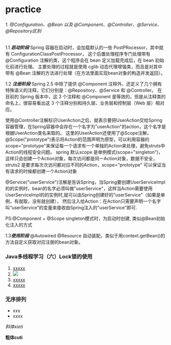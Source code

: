 # practice

###### 1. @Configuration、@Bean 以及 @Component、@Controller、@Service、@Repository区别

1.1 ***启动阶段***
Spring 容器在启动时，会加载默认的一些 PostPRocessor，其中就有 ConfigurationClassPostProcessor，
这个后置处理程序专门处理带有 @Configuration 注解的类，这个程序会在 bean 定义加载完成后，在 bean 初始化前进行处理。
主要处理的过程就是使用 cglib 动态代理增强类，而且是对其中带有 @Bean 注解的方法进行处理（在方法里面实现bean对象的构造并发返回）。

1.2 ***注册阶段***
Spring 2.5 中除了提供 @Component 注释外，还定义了几个拥有特殊语义的注释，它们分别是：@Repository、@Service 和 @Controller。
在目前的 Spring 版本中，这 3 个注释和 @Component 是等效的，但是从注释类的命名上，很容易看出这 3 个注释分别和持久层、业务层和控制层（Web 层）相对应。

使用@Controller注解标识UserAction之后，就表示要把UserAction交给Spring容器管理，在Spring容器中会存在一个名字为"userAction"的action，这个名字是根据UserAction类名来取的。
这里的UserAction还使用了@Scope注解，@Scope("prototype")表示将Action的范围声明为原型，可以利用容器的scope="prototype"来保证每一个请求有一个单独的Action来处理，避免struts中Action的线程安全问题。
spring 默认scope 是单例模式(scope="singleton")，这样只会创建一个Action对象，每次访问都是同一Action对象，数据不安全，struts2 是要求每次次访问都对应不同的Action，scope="prototype" 可以保证当有请求的时候都创建一个Action对象

@Service("userService")注解是告诉Spring，当Spring要创建UserServiceImpl的的实例时，bean的名字必须叫做"userService"，这样当Action需要使用UserServiceImpl的的实例时,就可以由Spring创建好的"userService"（如果是单例，有就取，没有就创建），
然后注入给Action：在Action只需要声明一个名字叫“userService”的变量来接收由Spring注入的"userService"即可.

PS:@Component + @Scope singleton模式时，为启动时创建, 类似@Bean初始化注入的方式

1.3***使用阶段***
@Autowired @Resource 自动装配，类似于用context.getBean()的方法自定义获取对应注册的bean对象。

###  Java多线程学习（六）Lock锁的使用
1. [xxxxx](http://www.baidu.com)
2. ![](https://user-gold-cdn.xitu.io/2018/8/4/16504e0cb6bac32e?w=758&h=772&f=jpeg&s=247210)
3. [xxxxx](http://www.baidu.com)
4. [xxxxx](http://www.baidu.com)

### 无序排列

* xxx
* xxxx


*斜体xieti*

**粗体cuti**
